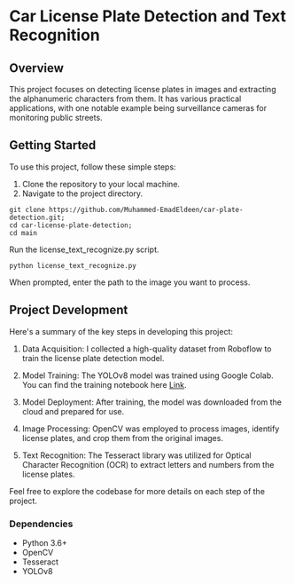 # Car License Plate Detection and Text Recognition

## Overview
This project focuses on detecting license plates in images and extracting the alphanumeric characters from them. It has various practical applications, with one notable example being surveillance cameras for monitoring public streets.

## Getting Started
To use this project, follow these simple steps:

1. Clone the repository to your local machine.
2. Navigate to the project directory.

```
git clone https://github.com/Muhammed-EmadEldeen/car-plate-detection.git;
cd car-license-plate-detection;
cd main 
```
Run the license_text_recognize.py script.

```
python license_text_recognize.py
```
When prompted, enter the path to the image you want to process.

## Project Development

Here's a summary of the key steps in developing this project:

1. Data Acquisition: I collected a high-quality dataset from Roboflow to train the license plate detection model.

2. Model Training: The YOLOv8 model was trained using Google Colab. You can find the training notebook here [Link](https://colab.research.google.com/drive/1fs0aoH9PVJy9tPIHfYjsw87U3awvyg2N?usp=sharing).

3. Model Deployment: After training, the model was downloaded from the cloud and prepared for use.

4. Image Processing: OpenCV was employed to process images, identify license plates, and crop them from the original images.

5. Text Recognition: The Tesseract library was utilized for Optical Character Recognition (OCR) to extract letters and numbers from the license plates.

Feel free to explore the codebase for more details on each step of the project.

### Dependencies

* Python 3.6+
* OpenCV
* Tesseract
* YOLOv8

